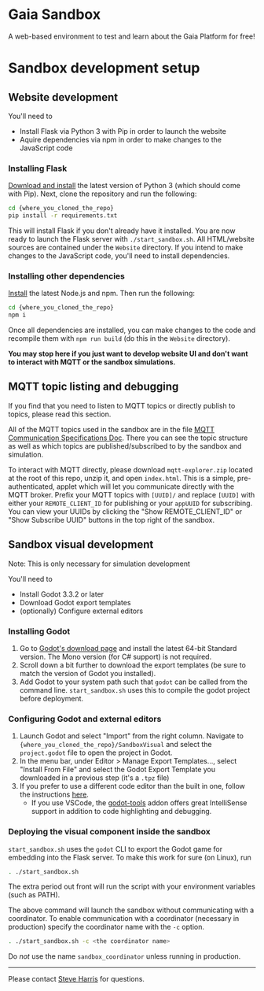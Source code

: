 # Gaia Sandbox
A web-based environment to test and learn about the Gaia Platform for free!
# Sandbox development setup
## Website development
You'll need to

* Install Flask via Python 3 with Pip in order to launch the website
* Aquire dependencies via npm in order to make changes to the JavaScript code

### Installing Flask
[Download and install](https://www.python.org/downloads/) the latest version of Python 3 (which should come with Pip). Next, clone the repository and run the following:
```bash
cd {where_you_cloned_the_repo}
pip install -r requirements.txt
```
This will install Flask if you don't already have it installed. You are now ready to launch the Flask server with `./start_sandbox.sh`. All HTML/website sources are contained under the `Website` directory. If you intend to make changes to the JavaScript code, you'll need to install dependencies.

### Installing other dependencies
[Install](https://docs.npmjs.com/downloading-and-installing-node-js-and-npm) the latest Node.js and npm. Then run the following:
```bash
cd {where_you_cloned_the_repo}
npm i
```
Once all dependencies are installed, you can make changes to the code and recompile them with `npm run build` (do this in the `Website` directory).

**You may stop here if you just want to develop website UI and don't want to interact with MQTT or the sandbox simulations.**

## MQTT topic listing and debugging

If you find that you need to listen to MQTT topics or directly publish to topics, please read this section.

All of the MQTT topics used in the sandbox are in the file [MQTT Communication Specifications Doc](https://github.com/gaia-platform/sandbox/blob/main/MQTT%20Communication%20Specs.md). There you can see the topic structure as well as which topics are published/subscribed to by the sandbox and simulation.

To interact with MQTT directly, please download `mqtt-explorer.zip` located at the root of this repo, unzip it, and open `index.html`. This is a simple, pre-authenticated, applet which will let you communicate directly with the MQTT broker. Prefix your MQTT topics with `[UUID]/` and replace `[UUID]` with either your `REMOTE_CLIENT_ID` for publishing or your `appUUID` for subscribing. You can view your UUIDs by clicking the "Show REMOTE_CLIENT_ID" or "Show Subscribe UUID" buttons in the top right of the sandbox.

## Sandbox visual development
Note: This is only necessary for simulation development

You'll need to

* Install Godot 3.3.2 or later
* Download Godot export templates
* (optionally) Configure external editors

### Installing Godot
1. Go to [Godot's download page](https://godotengine.org/download/) and install the latest 64-bit Standard version. The Mono version (for C# support) is not required.
2. Scroll down a bit further to download the export templates (be sure to match the version of Godot you installed).
3. Add Godot to your system path such that `godot` can be called from the command line. `start_sandbox.sh` uses this to compile the godot project before deployment.
### Configuring Godot and external editors
1. Launch Godot and select "Import" from the right column. Navigate to `{where_you_cloned_the_repo}/SandboxVisual` and select the `project.godot` file to open the project in Godot.
2. In the menu bar, under Editor > Manage Export Templates..., select "Install From File" and select the Godot Export Template you downloaded in a previous step (it's a `.tpz` file)
3. If you prefer to use a different code editor than the built in one, follow the instructions [here](https://docs.godotengine.org/en/stable/getting_started/editor/external_editor.html).
    * If you use VSCode, the [godot-tools](https://marketplace.visualstudio.com/items?itemName=geequlim.godot-tools) addon offers great IntelliSense support in addition to code highlighting and debugging.
### Deploying the visual component inside the sandbox
`start_sandbox.sh` uses the `godot` CLI to export the Godot game for embedding into the Flask server. To make this work for sure (on Linux), run
```bash
. ./start_sandbox.sh
```
The extra period out front will run the script with your environment variables (such as PATH).

The above command will launch the sandbox without communicating with a coordinator. To enable communication with a coordinator (necessary in production) specify the coordinator name with the `-c` option.
```bash
. ./start_sandbox.sh -c <the coordinator name>
```
Do *not* use the name `sandbox_coordinator` unless running in production.
___
Please contact [Steve Harris](mailto:steve@gaiaplatform.io) for questions.
